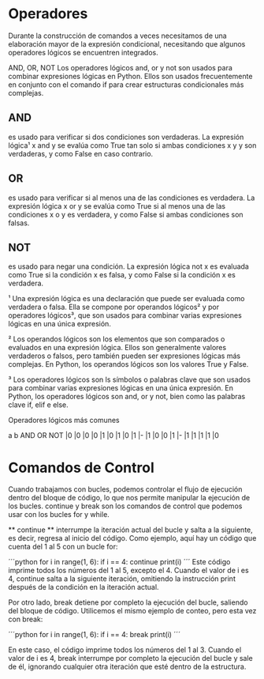 # Operadores

Durante la construcción de comandos a veces necesitamos de una elaboración mayor de la expresión condicional, necesitando que algunos operadores lógicos se encuentren integrados.

AND, OR, NOT
Los operadores lógicos and, or y not son usados para combinar expresiones lógicas en Python. Ellos son usados frecuentemente en conjunto con el comando if para crear estructuras condicionales más complejas.

## AND
es usado para verificar si dos condiciones son verdaderas. La expresión lógica¹ x and y se evalúa como True tan solo si ambas condiciones x y y son verdaderas, y como False en caso contrario.

## OR
es usado para verificar si al menos una de las condiciones es verdadera. La expresión lógica x or y se evalúa como True si al menos una de las condiciones x o y es verdadera, y como False si ambas condiciones son falsas.

## NOT
es usado para negar una condición. La expresión lógica not x es evaluada como True si la condición x es falsa, y como False si la condición x es verdadera.

¹ Una expresión lógica es una declaración que puede ser evaluada como verdadera o falsa. Ella se compone por operandos lógicos² y por operadores lógicos³, que son usados ​​para combinar varias expresiones lógicas en una única expresión.

² Los operandos lógicos son los elementos que son comparados o evaluados en una expresión lógica. Ellos son generalmente valores verdaderos o falsos, pero también pueden ser expresiones lógicas más complejas. En Python, los operandos lógicos son los valores True y False.

³ Los operadores lógicos son ls símbolos o palabras clave que son usados ​​para combinar varias expresiones lógicas en una única expresión. En Python, los operadores lógicos son and, or y not, bien como las palabras clave if, elif e else.

Operadores lógicos más comunes

a    b  AND  OR  NOT
|0  |0  |0  |0  |1
|0  |1  |0  |1  |- 
|1  |0  |0  |1  |- 
|1  |1  |1  |1  |0

# Comandos de Control

Cuando trabajamos con bucles, podemos controlar el flujo de ejecución dentro del bloque de código, lo que nos permite manipular la ejecución de los bucles. continue y break son los comandos de control que podemos usar con los bucles for y while.

** continue ** interrumpe la iteración actual del bucle y salta a la siguiente, es decir, regresa al inicio del código. Como ejemplo, aquí hay un código que cuenta del 1 al 5 con un bucle for:


´´´python
for i in range(1, 6):
    if i == 4:
        continue
    print(i)
´´´
Este código imprime todos los números del 1 al 5, excepto el 4. Cuando el valor de i es 4, continue salta a la siguiente iteración, omitiendo la instrucción print después de la condición en la iteración actual.

Por otro lado, break detiene por completo la ejecución del bucle, saliendo del bloque de código. Utilicemos el mismo ejemplo de conteo, pero esta vez con break:

´´´python
for i in range(1, 6):
    if i == 4:
        break
    print(i)
´´´

En este caso, el código imprime todos los números del 1 al 3. Cuando el valor de i es 4, break interrumpe por completo la ejecución del bucle y sale de él, ignorando cualquier otra iteración que esté dentro de la estructura.


    


